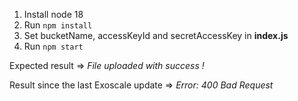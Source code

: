 1. Install node 18
2. Run `npm install`
3. Set bucketName, accessKeyId and secretAccessKey in **index.js**
4. Run `npm start`

Expected result => *File uploaded with success !*

Result since the last Exoscale update => *Error: 400 Bad Request*